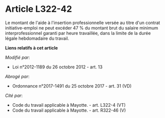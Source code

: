# Article L322-42

Le montant de l'aide                  à l'insertion professionnelle versée au titre d'un contrat initiative-emploi  ne peut
excéder 47 % du montant brut du salaire minimum interprofessionnel garanti par heure travaillée, dans la limite de la durée
légale hebdomadaire du travail.

**Liens relatifs à cet article**

_Modifié par_:

  - Loi n°2012-1189 du 26 octobre 2012 - art. 13

_Abrogé par_:

  - Ordonnance n°2017-1491 du 25 octobre 2017 - art. 31 (VD)

_Cité par_:

  - Code du travail applicable à Mayotte. - art. L322-4 (VT)
  - Code du travail applicable à Mayotte. - art. R322-46 (V)
